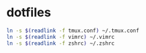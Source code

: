 # dotfiles

``` bash
ln -s $(readlink -f tmux.conf) ~/.tmux.conf
ln -s $(readlink -f vimrc) ~/.vimrc
ln -s $(readlink -f zshrc) ~/.zshrc
```

